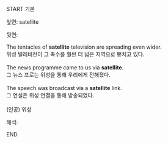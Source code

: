 START
기본

앞면:
satellite


뒷면:
<div>The tentacles of <strong>satellite</strong> television are spreading even wider. </div><div><div>위성 텔레비전이 그 촉수를 훨씬 더 넓은 지역으로 뻗치고 있다.</div></div><div><br></div><div><div>The news programme came to us via <strong>satellite</strong>. </div><div><div>그 뉴스 프로는 위성을 통해 우리에게 전해졌다.</div></div></div><div><br></div><div><div>The speech was broadcast via a <strong>satellite</strong> link. </div><div><div>그 연설은 위성 연결을 통해 방송되었다.</div></div></div><div><br></div><div>(인공) 위성</div>


해석:
<!--ID: 1746614454602-->
END